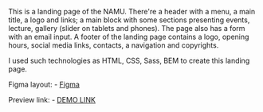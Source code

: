 This is a landing page of the NAMU. There're a header with a menu, a main title, a logo and links; a main block with some sections presenting events, lecture, gallery (slider on tablets and phones). The page also has a form with an email input. A footer of the landing page contains a logo, opening hours, social media links, contacts, a navigation and copyrights.

I used such technologies as HTML, CSS, Sass, BEM to create this landing page.

Figma layout:
    - [Figma](https://www.figma.com/file/cRBCqE06cDrY3s4jX7h3iY/%D0%9D%D0%90%D0%9C%D0%A3-(Edit)?node-id=0%3A1&mode=dev)

Preview link:
    - [DEMO LINK](https://yevheniikulish.github.io/meseum-landing/)
